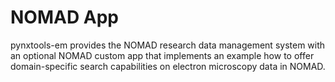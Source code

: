 # NOMAD App

<!--!!! warning "Attention" We are currently working to update this content.-->

pynxtools-em provides the NOMAD research data management system with an optional NOMAD custom app that implements an example how to offer domain-specific search capabilities on electron microscopy data in NOMAD.
